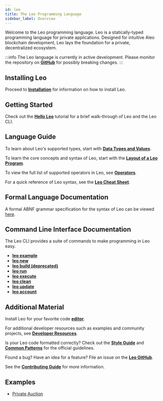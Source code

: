 ```yaml
---
id: leo
title: The Leo Programming Language
sidebar_label: Overview
---
```


Welcome to the Leo programming language. Leo is a statically-typed programming language for private applications. Designed for intuitive Aleo blockchain development, Leo lays the foundation for a private, decentralized ecosystem.

:::info
The Leo language is currently in active development. Please monitor the repository on [**GitHub**](https://github.com/provablehq/leo) for possibly breaking changes.
:::

## Installing Leo

Proceed to [**Installation**](./leo/01_installation.md) for information on how to install Leo.

## Getting Started

Check out the [**Hello Leo**](./leo/02_hello.md) tutorial for a brief walk-through of Leo and the Leo CLI.

## Language Guide

To learn about Leo's supported types, start with [**Data Types and Values**](./leo/03_language.md).

To learn the core concepts and syntax of Leo, start with the [**Layout of a Leo Program**](./leo/03_language.md#layout-of-a-leo-program).

To view the full list of supported operators in Leo, see [**Operators**](./leo/04_operators.md).

For a quick reference of Leo syntax, see the [**Leo Cheat Sheet**](./leo/09_cheatsheet.md).

## Formal Language Documentation

A formal ABNF grammar specification for the syntax of Leo can be viewed [here](https://github.com/provablehq/grammars/blob/master/leo.abnf).

## Command Line Interface Documentation

The Leo CLI provides a suite of commands to make programming in Leo easy.

- [**leo example**](./leo/05_commands.md#leo-example)
- [**leo new**](./leo/05_commands.md#leo-new)
- [**leo build (deprecated)**](./leo/05_commands.md#leo-build)
- [**leo run**](./leo/05_commands.md#leo-run)
- [**leo execute**](./leo/05_commands.md#leo-execute)
- [**leo clean**](./leo/05_commands.md#leo-clean)
- [**leo update**](./leo/05_commands.md#leo-update)
- [**leo account**](./leo/05_commands.md#leo-account)

[//]: # (- [**leo deploy**]&#40;./leo/05_commands.md#leo-deploy&#41;)
[//]: # (- [**leo node**]&#40;./leo/05_commands.md#leo-node&#41;)

## Additional Material
Install Leo for your favorite code [**editor**](./leo/06_tooling.md).

For additional developer resources such as examples and community projects, see [**Developer Resources**](./leo/08_resources.md).

Is your Leo code formatted correctly? Check out the [**Style Guide**](./leo/08_resources.md#style-guide) and [**Common Patterns**](./leo/08_resources.md#common-patterns) for the official guidelines.

Found a bug? Have an idea for a feature? File an issue on the [**Leo GitHub**](https://github.com/provablehq/leo/issues/new/choose).

See the [**Contributing Guide**](./leo/08_resources.md#contributing) for more information.

## Examples
- [Private Auction](./leo/10_auction.md)
